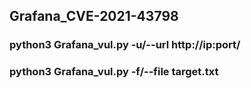 ## Grafana_CVE-2021-43798
### python3 Grafana_vul.py -u/--url http://ip:port/
### python3 Grafana_vul.py -f/--file target.txt
